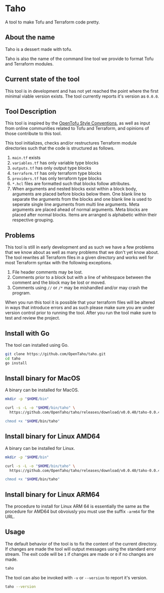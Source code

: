 # Taho

A tool to make Tofu and Terraform code pretty.

## About the name

Taho is a dessert made with tofu.

Taho is also the name of the command line tool we provide to format Tofu and
Terraform modules.

## Current state of the tool

This tool is in development and has not yet reached the point where the first
minimal viable version exists. The tool currently reports it's version as
`0.0.0`.

## Tool Description

This tool is inspired by the [OpenTofu Style Conventions][1], as well as input
from online communities related to Tofu and Terraform, and opinions of those
contribute to this tool.

This tool initializes, checks and/or restructures Terraform module directories
such that the code is structured as follows.

1. `main.tf` exists
2. `variables.tf` has only variable type blocks
3. `outputs.tf` has only output type blocks
4. `terraform.tf` has only terraform type blocks
5. `providers.tf` has only terraform type blocks
6. `*.hcl` files are formatted such that blocks follow attributes.
7. When arguments and nested blocks exist within a block body,
   arguments are placed before blocks below them. One blank line to separate the
   arguments from the blocks and one blank line is used to seperate single line
   arguments from multi line arguments. Meta arguments are placed ahead of
   normal arguments. Meta blocks are placed after normal blocks. Items are
   arranged is alphabetic within their respective grouping.

## Problems

This tool is still in early development and as such we have a few problems that
we know about as well as many problems that we don't yet know about. The tool
rewrites all Terraform files in a given directory and works well for most
Terraform syntax with the following exceptions.

1. File header comments may be lost.
2. Comments prior to a block but with a line of whitespace between the comment
and the block may be lost or moved.
3. Comments using `//` or `/*` may be mishandled and/or may crash the program.

When you run this tool it is possible that your terraform files will be altered
in ways that introduce errors and as such please make sure you are under version
control prior to running the tool. After you run the tool make sure to test and
review the project.

## Install with Go

The tool can installed using Go.

```zsh
git clone https://github.com/OpenTaho/taho.git
cd taho
go install
```

## Install binary for MacOS

A binary can be installed for MacOS.

```zsh
mkdir -p "$HOME/bin"

curl -s -L -o "$HOME/bin/taho" \
  https://github.com/OpenTaho/taho/releases/download/v0.0.40/taho-0.0.40-darwin-$(arch)"

chmod +x "$HOME/bin/taho"
```

## Install binary for Linux AMD64

A binary can be installed for Linux.

```zsh
mkdir -p "$HOME/bin"

curl -s -L -o "$HOME/bin/taho" \
  https://github.com/OpenTaho/taho/releases/download/v0.0.40/taho-0.0.40-linux-amd64"

chmod +x "$HOME/bin/taho"
```

## Install binary for Linux ARM64

The procedure to install for Linux ARM 64 is essentially the same as the
procedure for AMD64 but obvoiusly you must use the suffix `-arm64` for the URL.

## Usage

The default behavior of the tool is to fix the content of the current directory.
If changes are made the tool will output messages using the standard error
stream. The exit code will be  `1` if changes are made or `0` if no changes are
made.

```zsh
taho
```

The tool can also be invoked with `-v` or `--version` to report it's version.

```zsh
taho --version
```

[1]: https://opentofu.org/docs/language/syntax/style/